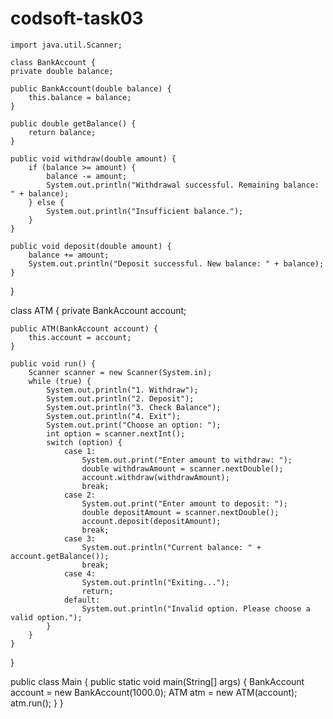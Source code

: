 # codsoft-task03
    import java.util.Scanner;

    class BankAccount {
    private double balance;

    public BankAccount(double balance) {
        this.balance = balance;
    }

    public double getBalance() {
        return balance;
    }

    public void withdraw(double amount) {
        if (balance >= amount) {
            balance -= amount;
            System.out.println("Withdrawal successful. Remaining balance: " + balance);
        } else {
            System.out.println("Insufficient balance.");
        }
    }

    public void deposit(double amount) {
        balance += amount;
        System.out.println("Deposit successful. New balance: " + balance);
    }
}

class ATM {
    private BankAccount account;

    public ATM(BankAccount account) {
        this.account = account;
    }

    public void run() {
        Scanner scanner = new Scanner(System.in);
        while (true) {
            System.out.println("1. Withdraw");
            System.out.println("2. Deposit");
            System.out.println("3. Check Balance");
            System.out.println("4. Exit");
            System.out.print("Choose an option: ");
            int option = scanner.nextInt();
            switch (option) {
                case 1:
                    System.out.print("Enter amount to withdraw: ");
                    double withdrawAmount = scanner.nextDouble();
                    account.withdraw(withdrawAmount);
                    break;
                case 2:
                    System.out.print("Enter amount to deposit: ");
                    double depositAmount = scanner.nextDouble();
                    account.deposit(depositAmount);
                    break;
                case 3:
                    System.out.println("Current balance: " + account.getBalance());
                    break;
                case 4:
                    System.out.println("Exiting...");
                    return;
                default:
                    System.out.println("Invalid option. Please choose a valid option.");
            }
        }
    }
}

public class Main {
    public static void main(String[] args) {
        BankAccount account = new BankAccount(1000.0);
        ATM atm = new ATM(account);
        atm.run();
    }
}
